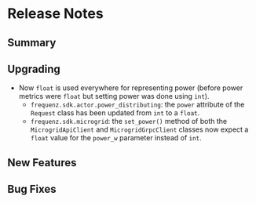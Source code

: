 # Release Notes

## Summary

<!-- Here goes a general summary of what this release is about -->

## Upgrading

* Now `float` is used everywhere for representing power (before power metrics were `float` but setting power was done using `int`).
  * `frequenz.sdk.actor.power_distributing`: the `power` attribute of the `Request` class has been updated from `int` to a `float`.
  * `frequenz.sdk.microgrid`: the `set_power()` method of both the `MicrogridApiClient` and `MicrogridGrpcClient` classes now expect a `float` value for the `power_w` parameter instead of `int`.

## New Features

<!-- Here goes the main new features and examples or instructions on how to use them -->

## Bug Fixes

<!-- Here goes notable bug fixes that are worth a special mention or explanation -->
